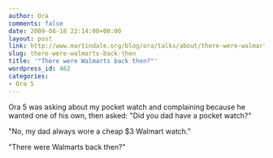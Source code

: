```yaml
---
author: Ora
comments: false
date: 2009-08-18 22:14:00+00:00
layout: post
link: http://www.martindale.org/blog/ora/talks/about/there-were-walmarts-back-then
slug: there-were-walmarts-back-then
title: '"There were Walmarts back then?"'
wordpress_id: 462
categories:
- Ora 5
---
```


Ora 5 was asking about my pocket watch and complaining because he wanted one of his own, then asked: "Did you dad have a pocket watch?"  
  
"No, my dad always wore a cheap $3 Walmart watch."  
  
"There were Walmarts back then?"
